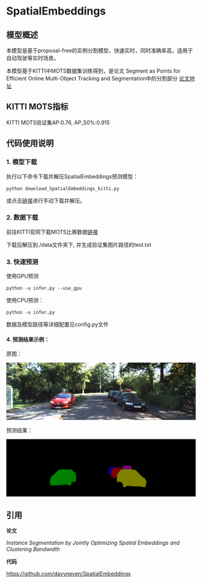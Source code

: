 # SpatialEmbeddings 

## 模型概述
本模型是基于proposal-free的实例分割模型，快速实时，同时准确率高，适用于自动驾驶等实时场景。

本模型基于KITTI中MOTS数据集训练得到，是论文 Segment as Points for Efficient Online Multi-Object Tracking and Segmentation中的分割部分
[论文地址](https://arxiv.org/pdf/2007.01550.pdf)

## KITTI MOTS指标
KITTI MOTS验证集AP:0.76, AP_50%:0.915

## 代码使用说明

### 1. 模型下载

执行以下命令下载并解压SpatialEmbeddings预测模型：

```
python download_SpatialEmbeddings_kitti.py
```

或点击[链接](https://paddleseg.bj.bcebos.com/models/SpatialEmbeddings_kitti.tar)进行手动下载并解压。

### 2. 数据下载

前往KITTI官网下载MOTS比赛数据[链接](https://www.vision.rwth-aachen.de/page/mots)

下载后解压到./data文件夹下, 并生成验证集图片路径的test.txt

### 3. 快速预测

使用GPU预测
```
python -u infer.py --use_gpu
```

使用CPU预测：
```
python -u infer.py
```
数据及模型路径等详细配置见config.py文件

#### 4. 预测结果示例：
  
  原图：
  
  ![](imgs/kitti_0007_000518_ori.png)
  
  预测结果：
  
  ![](imgs/kitti_0007_000518_pred.png)
  


## 引用

**论文** 

*Instance Segmentation by Jointly Optimizing Spatial Embeddings and Clustering Bandwidth* 

**代码**

https://github.com/davyneven/SpatialEmbeddings
